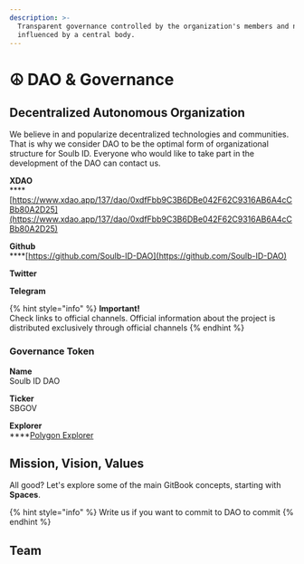 ```yaml
---
description: >-
  Transparent governance controlled by the organization's members and not
  influenced by a central body.
---
```


# ☮ DAO & Governance

## Decentralized Autonomous Organization

We believe in and popularize decentralized technologies and communities. That is why we consider  DAO to be the optimal form of organizational structure for Soulb ID. Everyone who would like to take part in the development of the DAO can contact us.

**XDAO**\
****[https://www.xdao.app/137/dao/0xdfFbb9C3B6DBe042F62C9316AB6A4cCBb80A2D25](https://www.xdao.app/137/dao/0xdfFbb9C3B6DBe042F62C9316AB6A4cCBb80A2D25)

**Github**\
****[https://github.com/Soulb-ID-DAO](https://github.com/Soulb-ID-DAO)

**Twitter**

**Telegram**

{% hint style="info" %}
**Important!** \
Check links to official channels. Official information about the project is distributed exclusively through official channels
{% endhint %}

### Governance Token

**Name**\
Soulb ID DAO

**Ticker**\
SBGOV

**Explorer**\
****[Polygon Explorer](https://polygonscan.com/token/0xdffbb9c3b6dbe042f62c9316ab6a4ccbb80a2d25)

## Mission, Vision, Values

All good? Let's explore some of the main GitBook concepts, starting with **Spaces**.

{% hint style="info" %}
Write us if you want to commit to DAO to commit
{% endhint %}

## Team


